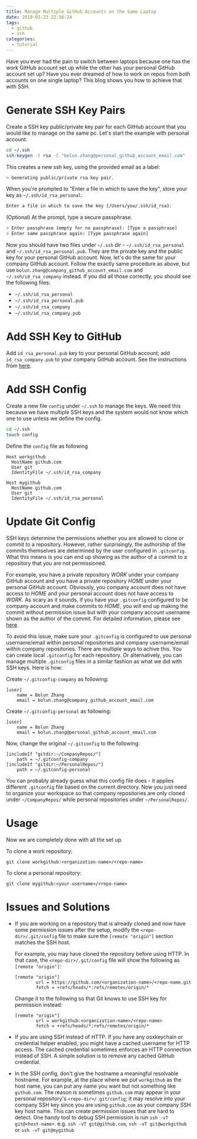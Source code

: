 ```yaml
---
title: Manage Multiple GitHub Accounts on the Same Laptop
date: 2019-03-23 22:56:24
tags:
  - github
  - ssh
categories:
  - tutorial
---
```


Have you ever had the pain to switch between laptops because one has the work GitHub account set up while the other has your personal GitHub account set up? Have you ever dreamed of how to work on repos from both accounts on one single laptop? This blog shows you how to achieve that with SSH.

<!-- more -->

# Generate SSH Key Pairs

Create a SSH key public/private key pair for each GitHub account that you would like to manage on the same pc. Let's start the example with personal account.

```bash
cd ~/.ssh
ssh-keygen -t rsa -C "bolun.zhang@personal_github_account_email.com"
```

This creates a new ssh key, using the provided email as a label:

```bash
> Generating public/private rsa key pair.
```

When you're prompted to "Enter a file in which to save the key", store your key as `~/.ssh/id_rsa_personal`:

```bash
Enter a file in which to save the key (/Users/you/.ssh/id_rsa):
```

(Optional) At the prompt, type a secure passphrase.

```bash
> Enter passphrase (empty for no passphrase): [Type a passphrase]
> Enter same passphrase again: [Type passphrase again]
```

Now you should have two files under `~/.ssh` dir - `~/.ssh/id_rsa_personal` and `~/.ssh/id_rsa_personal.pub`. They are the private key and the public key for your personal GitHub account. Now, let's do the same for your company GitHub account. Follow the exactly same procedure as above, but use `bolun.zhang@company_github_account_email.com` and `~/.ssh/id_rsa_company` instead. If you did all those correctly, you should see the following files:

- `~/.ssh/id_rsa_personal`
- `~/.ssh/id_rsa_personal.pub`
- `~/.ssh/id_rsa_company`
- `~/.ssh/id_rsa_company.pub`

# Add SSH Key to GitHub

Add `id_rsa_personal.pub` key to your personal GitHub account; add `id_rsa_company.pub` to your company GitHub account. See the instructions from [here](https://help.github.com/en/articles/adding-a-new-ssh-key-to-your-github-account).

# Add SSH Config

Create a new file `config` under `~/.ssh` to manage the keys. We need this because we have multiple SSH keys and the system would not know which one to use unless we define the config.

```bash
cd ~/.ssh
touch config
```

Define the `config` file as following

```config
Host workgithub
  HostName github.com
  User git
  IdentityFile ~/.ssh/id_rsa_company

Host mygithub
  HostName github.com
  User git
  IdentityFile ~/.ssh/id_rsa_personal
```

# Update Git Config

SSH keys determine the permissions whether you are allowed to clone or commit to a repository. However, rather surprisingly, the authorship of the commits themselves are determined by the user configured in `.gitconfig`. What this means is you can end up showing as the author of a commit to a repository that you are not permissioned.

For example, you have a private repository *WORK* under your company GitHub account and you have a private repository *HOME* under your personal GitHub account. Obviously, you company account does not have access to *HOME* and your personal account does not have access to *WORK*. As scary as it sounds, if you have your `.gitconfig` configured to be company account and make commits to *HOME*, you will end up making the commit without permission issue but with your company account username shown as the author of the commit. For detailed information, please see [here](https://help.github.com/en/articles/why-are-my-commits-linked-to-the-wrong-user).

To avoid this issue, make sure your `.gitconfig` is configured to use personal username/email within personal repositories and company username/email within company repositories. There are multiple ways to achive this. You can create local `.gitconfig` for each repository. Or alternatively, you can manage multiple `.gitconfig` files in a similar fashion as what we did with SSH keys. Here is how:

Create `~/.gitconfig-company` as following:

```config
[user]
	name = Bolun Zhang
	email = bolun.zhang@company_github_account_email.com
```

Create `~/.gitconfig-personal` as following:

```config
[user]
	name = Bolun Zhang
	email = bolun.zhang@personal_github_account_email.com
```

Now, change the original `~/.gitconfig` to the following:

```
[includeIf "gitdir:~/CompanyRepos/"]
    path = ~/.gitconfig-company
[includeIf "gitdir:~/PersonalRepos/"]
    path = ~/.gitconfig-personal
```

You can probably already guess what this config file does - it applies different `.gitconfig` file based on the current directory. Now you just need to organize your workspace so that company repositories are only cloned under `~/CompanyRepos/` while personal repositories under `~/PersonalRepos/`.

# Usage

Now we are completely done with all the set up.

To clone a work repository:

```
git clone workgithub:<organization-name>/<repo-name>
```

To clone a personal repository:

```
git clone mygithub:<your-username>/<repo-name>
```

# Issues and Solutions

- If you are working on a repository that is already cloned and now have some permission issues after the setup, modify the `<repo-dir>/.git/config` file to make sure the `[remote "origin"]` section matches the SSH host.

    For example, you may have cloned the repository before using HTTP. In that case, the `<repo-dir>/.git/config` file will show the following as `[remote "origin"]`:

    ```config
    [remote "origin"]
            url = https://github.com/<organization-name>/<repo-name.git
            fetch = +refs/heads/*:refs/remotes/origin/*
    ```

    Change it to the following so that Git knows to use SSH key for permission instead:

    ```config
    [remote "origin"]
            url = workgithub:<organization-name>/<repo-name>
            fetch = +refs/heads/*:refs/remotes/origin/*
    ```

- If you are using SSH instead of HTTP. If you have any osxkeychain or credential helper enabled, you might have a cached username for HTTP access. The cached credential sometimes enforces an HTTP connection instead of SSH. A simple solution is to remove any cached GitHub credential.

- In the SSH config, don't give the hostname a meaningful resolvable hostname. For example, at the place where we put `workgithub` as the host name, you can put any name you want but not something like `github.com`. The reason is sometimes `github.com` may appear in your personal repository's `<repo-dir>/.git/config`; it may resolve into your company SSH key since you are using `github.com` as your company SSH key host name. This can create permission issues that are hard to detect. One handy tool to debug SSH permission is run `ssh -vT git@<host-name>`. e.g. `ssh -vT git@github.com`, `ssh -vT git@workgithub` or `ssh -vT git@mygithub`
